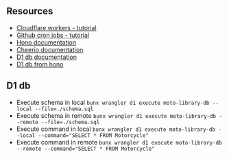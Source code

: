 ## Resources

- [Cloudflare workers - tutorial](https://www.youtube.com/watch?v=yPrQ7u3gWqk)
- [Github cron jobs - tutorial](https://www.youtube.com/watch?v=2OwLb-aaiBQ)
- [Hono documentation](https://hono.dev/top)
- [Cheerio documentation](https://cheerio.js.org/docs/intro)
- [D1 db documentation](https://developers.cloudflare.com/d1/get-started/)
- [D1 db from hono](https://developers.cloudflare.com/d1/examples/d1-and-hono/)

## D1 db

- Execute schema in local
  `bunx wrangler d1 execute moto-library-db --local --file=./schema.sql`
- Execute schema in remote
  `bunx wrangler d1 execute moto-library-db --remote --file=./schema.sql`
- Execute command in local
  `bunx wrangler d1 execute moto-library-db --local --command="SELECT * FROM Motorcycle"`
- Execute command in remote
  `bunx wrangler d1 execute moto-library-db --remote --command="SELECT * FROM Motorcycle"`
